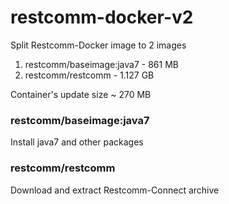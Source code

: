 # restcomm-docker-v2

Split Restcomm-Docker image to 2 images

1. restcomm/baseimage:java7 - 861 MB
2. restcomm/restcomm - 1.127 GB

Container's update size ~ 270 MB

### restcomm/baseimage:java7
Install java7 and other packages

### restcomm/restcomm
Download and extract Restcomm-Connect archive
